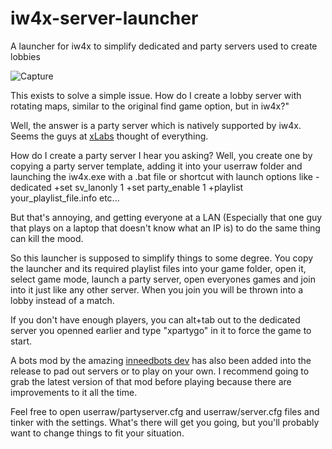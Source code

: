 # iw4x-server-launcher
A launcher for iw4x to simplify dedicated and party servers used to create lobbies

![Capture](https://user-images.githubusercontent.com/86622355/124389395-1ef71f00-dce7-11eb-9366-0333f1acf6a0.PNG)

This exists to solve a simple issue. How do I create a lobby server with rotating maps, similar to the original find game option, but in iw4x?"

Well, the answer is a party server which is natively supported by iw4x. Seems the guys at [xLabs](https://xlabs.dev/) thought of everything.

How do I create a party server I hear you asking? Well, you create one by copying a party server template, adding it into your userraw folder and launching the iw4x.exe with a .bat file or shortcut with launch options like -dedicated +set sv_lanonly 1 +set party_enable 1 +playlist your_playlist_file.info etc...

But that's annoying, and getting everyone at a LAN (Especially that one guy that plays on a laptop that doesn't know what an IP is) to do the same thing can kill the mood.

So this launcher is supposed to simplify things to some degree. You copy the launcher and its required playlist files into your game folder, open it, select game mode, launch a party server, open everyones games and join into it just like any other server. When you join you will be thrown into a lobby instead of a match.

If you don't have enough players, you can alt+tab out to the dedicated server you openned earlier and type "xpartygo" in it to force the game to start.

A bots mod by the amazing [inneedbots dev](https://github.com/ineedbots/iw4x_bot_warfare) has also been added into the release to pad out servers or to play on your own.
I recommend going to grab the latest version of that mod before playing because there are improvements to it all the time.

Feel free to open userraw/partyserver.cfg and userraw/server.cfg files and tinker with the settings. What's there will get you going, but you'll probably want to change things to fit your situation.
